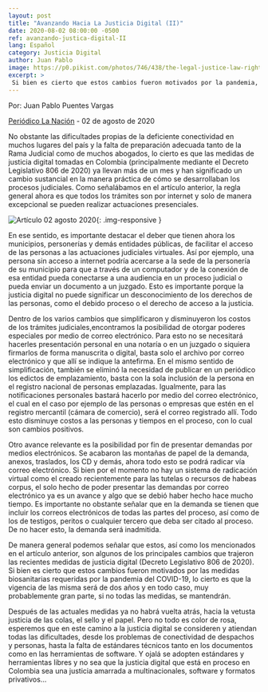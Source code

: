 ```yaml
---
layout: post
title: "Avanzando Hacia La Justicia Digital (II)"
date: 2020-08-02 08:00:00 -0500
ref: avanzando-justica-digital-II
lang: Español
category: Justicia Digital
author: Juan Pablo
image: https://p0.pikist.com/photos/746/438/the-legal-justice-law-right.jpg
excerpt: >
 Si bien es cierto que estos cambios fueron motivados por la pandemia, la vigencia de los misma será de dos años y muy probablemente gran parte, si no todas las medidas, se mantendrán. Después de las actuales medidas de justicia digital ya no habrá vuelta atrás, hacia la vetusta justicia de las colas, el sello y el papel. 
---
```


Por: Juan Pablo Puentes Vargas

[Periódico La Nación](https://www.lanacion.com.co/) - 02 de agosto de 2020

No obstante las dificultades propias de la deficiente conectividad en muchos lugares del país y la falta de preparación adecuada tanto de la Rama Judicial como de muchos abogados, lo cierto es que las medidas de justicia digital tomadas en Colombia (principalmente mediante el Decreto Legislativo 806 de 2020) ya llevan más de un mes y han significado un cambio sustancial en la manera práctica de cómo se desarrollaban los procesos judiciales. Como señalábamos en el artículo anterior, la regla general ahora es que todos los trámites son por internet y solo de manera excepcional se pueden realizar actuaciones presenciales. 

![Artículo 02 agosto 2020](https://p0.pikist.com/photos/746/438/the-legal-justice-law-right.jpg){: .img-responsive }

En ese sentido, es importante destacar el deber que tienen ahora los municipios, personerías y demás entidades públicas, de facilitar el acceso de las personas a las actuaciones judiciales virtuales. Así por ejemplo, una persona sin acceso a internet podría acercarse a la sede de la personería de su municipio para que a través de un computador y de la conexión de esa entidad pueda conectarse a una audiencia en un proceso judicial o pueda enviar un documento a un juzgado. Esto es importante porque la justicia digital no puede significar un desconocimiento de los derechos de las personas, como el debido proceso o el derecho de acceso a la justicia.

Dentro de los varios cambios que simplificaron y disminuyeron los costos de los trámites judiciales,encontramos la posibilidad de otorgar poderes especiales por medio de correo electrónico. Para esto no se necesitará hacerles presentación personal en una notaría o en un juzgado o siquiera firmarlos de forma manuscrita o digital, basta solo el archivo por correo electrónico y que allí se indique la antefirma. En el mismo sentido de simplificación, también se eliminó la necesidad de publicar en un periódico los edictos de emplazamiento, basta con la sola inclusión de la persona en el registro nacional de personas emplazadas. Igualmente, para las notificaciones personales bastará hacerlo por medio del correo electrónico, el cual en el caso por ejemplo de las personas o empresas que estén en el registro mercantil (cámara de comercio), será el correo registrado allí. Todo esto disminuye costos a las personas y tiempos en el proceso, con lo cual son cambios positivos.

Otro avance relevante es la posibilidad por fin de presentar demandas por medios electrónicos. Se acabaron las montañas de papel de la demanda, anexos, traslados, los CD y demás, ahora todo esto se podrá radicar vía correo electrónico. Si bien por el momento no hay un sistema de radicación virtual como el creado recientemente para las tutelas o recursos de habeas corpus, el solo hecho de poder presentar las demandas por correo electrónico ya es un avance y algo que se debió haber hecho hace mucho tiempo. Es importante no obstante señalar que en la demanda se tienen que incluir los correos electrónicos de todas las partes del proceso, así como de los de testigos, peritos o cualquier tercero que deba ser citado al proceso. De no hacer esto, la demanda será inadmitida.

De manera general podemos señalar que estos, así como los mencionados en el artículo anterior, son algunos de los principales cambios que trajeron las recientes medidas de justicia digital (Decreto Legislativo 806 de 2020). Si bien es cierto que estos cambios fueron motivados por las medidas biosanitarias requeridas por la pandemia del COVID-19, lo cierto es que la vigencia de las misma será de dos años y en todo caso, muy probablemente gran parte, si no todas las medidas, se mantendrán. 

Después de las actuales medidas ya no habrá vuelta atrás, hacia la vetusta justicia de las colas, el sello y el papel. Pero no todo es color de rosa, esperemos que en este camino a la justicia digital se consideren y atiendan todas las dificultades, desde los problemas de conectividad de despachos y personas, hasta la falta de estándares técnicos tanto en los documentos como en las herramientas de software. Y ojalá se adopten estándares y herramientas libres y no sea que la justicia digital que está en proceso en Colombia sea una justicia amarrada a multinacionales, software y formatos privativos...
